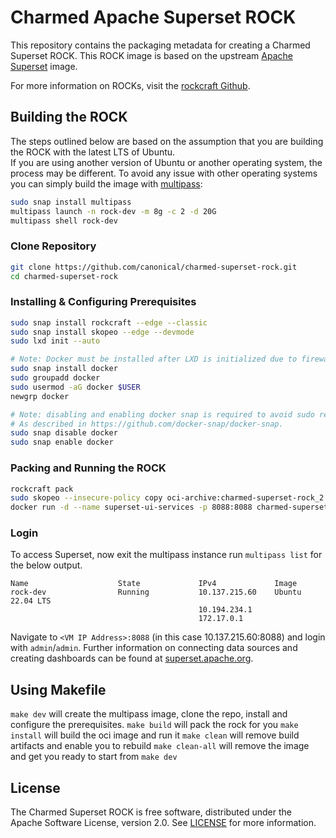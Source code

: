 # Charmed Apache Superset ROCK

This repository contains the packaging metadata for creating a Charmed Superset ROCK. This ROCK image is based on the upstream [Apache Superset](https://downloads.apache.org/superset/) image.

For more information on ROCKs, visit the [rockcraft Github](https://github.com/canonical/rockcraft).

## Building the ROCK
The steps outlined below are based on the assumption that you are building the ROCK with the latest LTS of Ubuntu.  
If you are using another version of Ubuntu or another operating system, the process may be different. 
To avoid any issue with other operating systems you can simply build the image with [multipass](https://multipass.run/):
```bash
sudo snap install multipass
multipass launch -n rock-dev -m 8g -c 2 -d 20G
multipass shell rock-dev
```
### Clone Repository
```bash
git clone https://github.com/canonical/charmed-superset-rock.git
cd charmed-superset-rock
```
### Installing & Configuring Prerequisites
```bash
sudo snap install rockcraft --edge --classic
sudo snap install skopeo --edge --devmode
sudo lxd init --auto

# Note: Docker must be installed after LXD is initialized due to firewall rules incompatibility.
sudo snap install docker
sudo groupadd docker
sudo usermod -aG docker $USER
newgrp docker

# Note: disabling and enabling docker snap is required to avoid sudo requirement. 
# As described in https://github.com/docker-snap/docker-snap.
sudo snap disable docker
sudo snap enable docker
```
### Packing and Running the ROCK
```bash
rockcraft pack
sudo skopeo --insecure-policy copy oci-archive:charmed-superset-rock_2.1.0-22.04-edge_amd64.rock docker-daemon:charmed-superset-rock:2.1.0
docker run -d --name superset-ui-services -p 8088:8088 charmed-superset-rock:2.1.0 --args superset-ui -g 'daemon off:' \; start superset-ui
```
### Login
To access Superset, now exit the multipass instance run `multipass list` for the below output.
```
Name                    State             IPv4             Image
rock-dev                Running           10.137.215.60    Ubuntu 22.04 LTS
                                          10.194.234.1
                                          172.17.0.1
```
Navigate to `<VM IP Address>:8088` (in this case 10.137.215.60:8088) and login with `admin`/`admin`. 
Further information on connecting data sources and creating dashboards can be found at [superset.apache.org](https://superset.apache.org/docs/creating-charts-dashboards/creating-your-first-dashboard/).

## Using Makefile

`make dev` will create the multipass image, clone the repo, install and configure the prerequisites.
`make build` will pack the rock for you
`make install` will build the oci image and run it
`make clean` will remove build artifacts and enable you to rebuild
`make clean-all` will remove the image and get you ready to start from `make dev`

## License
The Charmed Superset ROCK is free software, distributed under the Apache
Software License, version 2.0. See
[LICENSE](https://github.com/canonical/charmed-superset-rock/blob/main/LICENSE)
for more information.
